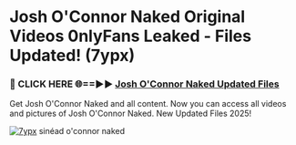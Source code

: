 # Josh O'Connor Naked Original Videos 0nlyFans Leaked - Files Updated! (7ypx)

<h3>🔴 CLICK HERE 🌐==►► <a href="https://tinyurl.com/yckcrads" rel="nofollow">Josh O'Connor Naked Updated Files</a></h3>

Get Josh O'Connor Naked and all content. Now you can access all videos and pictures of Josh O'Connor Naked. New Updated Files 2025!

[![7ypx](https://i.imgur.com/hpKpOFt.gif)](https://tinyurl.com/yckcrads)
sinéad o'connor naked